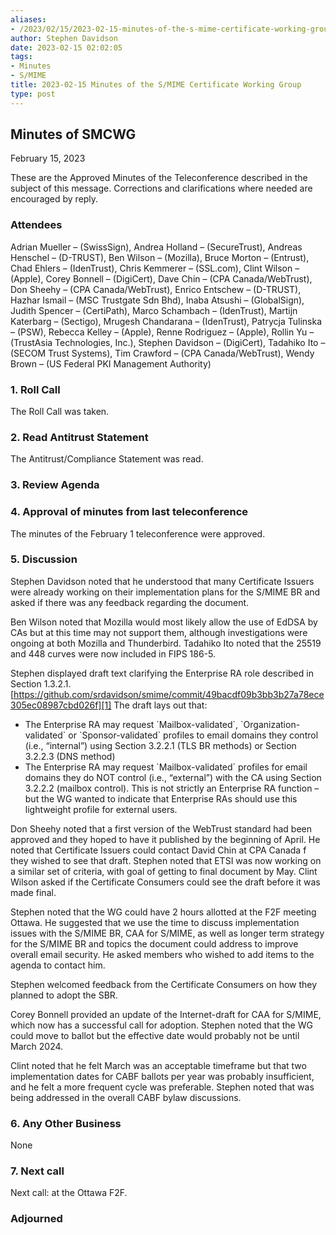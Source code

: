 ```yaml
---
aliases:
- /2023/02/15/2023-02-15-minutes-of-the-s-mime-certificate-working-group/
author: Stephen Davidson
date: 2023-02-15 02:02:05
tags:
- Minutes
- S/MIME
title: 2023-02-15 Minutes of the S/MIME Certificate Working Group
type: post
---
```


## Minutes of SMCWG

February 15, 2023

These are the Approved Minutes of the Teleconference described in the subject of this message. Corrections and clarifications where needed are encouraged by reply.

### Attendees

Adrian Mueller – (SwissSign), Andrea Holland – (SecureTrust), Andreas Henschel – (D-TRUST), Ben Wilson – (Mozilla), Bruce Morton – (Entrust), Chad Ehlers – (IdenTrust), Chris Kemmerer – (SSL.com), Clint Wilson – (Apple), Corey Bonnell – (DigiCert), Dave Chin – (CPA Canada/WebTrust), Don Sheehy – (CPA Canada/WebTrust), Enrico Entschew – (D-TRUST), Hazhar Ismail – (MSC Trustgate Sdn Bhd), Inaba Atsushi – (GlobalSign), Judith Spencer – (CertiPath), Marco Schambach – (IdenTrust), Martijn Katerbarg – (Sectigo), Mrugesh Chandarana – (IdenTrust), Patrycja Tulinska – (PSW), Rebecca Kelley – (Apple), Renne Rodriguez – (Apple), Rollin Yu – (TrustAsia Technologies, Inc.), Stephen Davidson – (DigiCert), Tadahiko Ito – (SECOM Trust Systems), Tim Crawford – (CPA Canada/WebTrust), Wendy Brown – (US Federal PKI Management Authority)

### 1. Roll Call

The Roll Call was taken.

### 2. Read Antitrust Statement

The Antitrust/Compliance Statement was read.

### 3. Review Agenda

### 4. Approval of minutes from last teleconference

The minutes of the February 1 teleconference were approved.

### 5. Discussion

Stephen Davidson noted that he understood that many Certificate Issuers were already working on their implementation plans for the S/MIME BR and asked if there was any feedback regarding the document.

Ben Wilson noted that Mozilla would most likely allow the use of EdDSA by CAs but at this time may not support them, although investigations were ongoing at both Mozilla and Thunderbird. Tadahiko Ito noted that the 25519 and 448 curves were now included in FIPS 186-5.

Stephen displayed draft text clarifying the Enterprise RA role described in Section 1.3.2.1. [https://github.com/srdavidson/smime/commit/49bacdf09b3bb3b27a78ece305ec08987cbd026f][1] The draft lays out that:

- The Enterprise RA may request \`Mailbox-validated\`, \`Organization-validated\` or \`Sponsor-validated\` profiles to email domains they control (i.e., “internal”) using Section 3.2.2.1 (TLS BR methods) or Section 3.2.2.3 (DNS method)
- The Enterprise RA may request \`Mailbox-validated\` profiles for email domains they do NOT control (i.e., “external”) with the CA using Section 3.2.2.2 (mailbox control). This is not strictly an Enterprise RA function – but the WG wanted to indicate that Enterprise RAs should use this lightweight profile for external users.

Don Sheehy noted that a first version of the WebTrust standard had been approved and they hoped to have it published by the beginning of April. He noted that Certificate Issuers could contact David Chin at CPA Canada f they wished to see that draft. Stephen noted that ETSI was now working on a similar set of criteria, with goal of getting to final document by May. Clint Wilson asked if the Certificate Consumers could see the draft before it was made final.

Stephen noted that the WG could have 2 hours allotted at the F2F meeting Ottawa. He suggested that we use the time to discuss implementation issues with the S/MIME BR, CAA for S/MIME, as well as longer term strategy for the S/MIME BR and topics the document could address to improve overall email security. He asked members who wished to add items to the agenda to contact him.

Stephen welcomed feedback from the Certificate Consumers on how they planned to adopt the SBR.

Corey Bonnell provided an update of the Internet-draft for CAA for S/MIME, which now has a successful call for adoption. Stephen noted that the WG could move to ballot but the effective date would probably not be until March 2024.

Clint noted that he felt March was an acceptable timeframe but that two implementation dates for CABF ballots per year was probably insufficient, and he felt a more frequent cycle was preferable. Stephen noted that was being addressed in the overall CABF bylaw discussions.

### 6. Any Other Business

None

### 7. Next call

Next call: at the Ottawa F2F.

### Adjourned

[1]: https://github.com/srdavidson/smime/commit/49bacdf09b3bb3b27a78ece305ec08987cbd026f